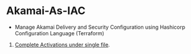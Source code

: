 # Akamai-As-IAC
- Manage Akamai Delivery and Security Configuration using Hashicorp Configuration Language (Terraform)

1. [Complete Activations under single file](https://github.com/GireeshBDevaraddi/Akamai-As-IAC/blob/main/Activations/README.md). 
